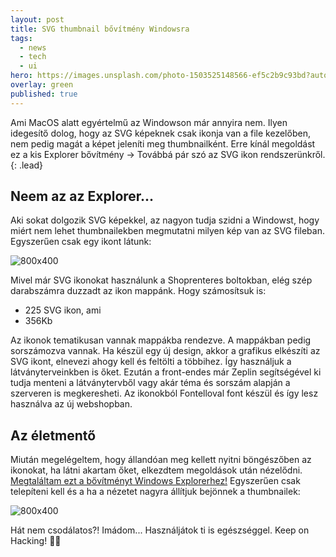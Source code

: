 ```yaml
---
layout: post
title: SVG thumbnail bővítmény Windowsra
tags:
  - news
  - tech
  - ui
hero: https://images.unsplash.com/photo-1503525148566-ef5c2b9c93bd?auto=format&fit=crop&w=3900&q=80&ixid=dW5zcGxhc2guY29tOzs7Ozs%3D
overlay: green
published: true
---
```

Ami MacOS alatt egyértelmű az Windowson már annyira nem. Ilyen idegesítő dolog, hogy az SVG képeknek csak ikonja van a file kezelőben, nem pedig magát a képet jeleníti meg thumbnailként. Erre kínál megoldást ez a kis Explorer bővítmény → Továbbá pár szó az SVG ikon rendszerünkről.
{: .lead}
<!--break-->

## Neem az az Explorer...
Aki sokat dolgozik SVG képekkel, az nagyon tudja szidni a Windowst, hogy miért nem lehet thumbnailekben megmutatni milyen kép van az SVG fileban. Egyszerűen csak egy ikont látunk:

![800x400](https://soma.shoprenter.hu/custom/soma/image/data/2017/svg-noextension.png "no svg preview")

Mivel már SVG ikonokat használunk a Shoprenteres boltokban, elég szép darabszámra duzzadt az ikon mappánk. Hogy számosítsuk is:
* 225 SVG ikon, ami
* 356Kb 

Az ikonok tematikusan vannak mappákba rendezve. A mappákban pedig sorszámozva vannak. Ha készül egy új design, akkor a grafikus elkészíti az SVG ikont, elnevezi ahogy kell és feltölti a többihez. Így használjuk a látványterveinkben is őket. Ezután a front-endes már Zeplin segítségével ki tudja menteni a látványtervből vagy akár téma és sorszám alapján a szerveren is megkeresheti. Az ikonokból Fontelloval font készül és így lesz használva az új webshopban.

## Az életmentő
Miután megelégeltem, hogy állandóan meg kellett nyitni böngészőben az ikonokat, ha látni akartam őket, elkezdtem megoldások után nézelődni. <a href="https://svgextension.codeplex.com/" target="_blank">Megtaláltam ezt a bővítményt Windows Explorerhez!</a>
Egyszerűen csak telepíteni kell és a ha a nézetet nagyra állítjuk bejönnek a thumbnailek:

![800x400](https://soma.shoprenter.hu/custom/soma/image/data/2017/svg-extension.png "liquid mukodese")

Hát nem csodálatos?! Imádom... Használjátok ti is egészséggel. Keep on Hacking! 👨‍💻